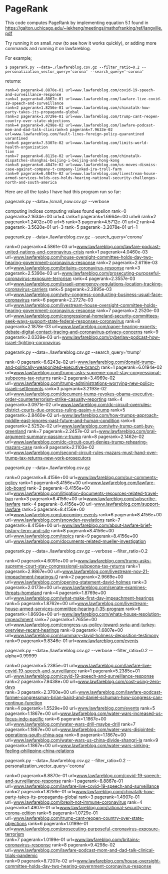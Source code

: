 # PageRank
This code computes PageRank by implementing equation 5.1 found in https://galton.uchicago.edu/~lekheng/meetings/mathofranking/ref/langville.pdf

Try running it on small_now (to see how it works quickly), or adding more commands and running it on lawfareblog. 

For example;

```
$ pagerank.py --data=./lawfareblog.csv.gz --filter_ratio=0.2 --personalization_vector_query='corona' --search_query='-corona'
```
returns:
```
rank=0 pagerank=8.8870e-01 url=www.lawfareblog.com/covid-19-speech-and-surveillance-response
rank=1 pagerank=8.8867e-01 url=www.lawfareblog.com/lawfare-live-covid-19-speech-and-surveillance
rank=2 pagerank=1.8256e-01 url=www.lawfareblog.com/chinatalk-how-party-takes-its-propaganda-global
rank=3 pagerank=1.0729e-01 url=www.lawfareblog.com/trump-cant-reopen-country-over-state-objections
rank=4 pagerank=9.4298e-02 url=www.lawfareblog.com/lawfare-podcast-mom-and-dad-talk-clinirank=5 pagerank=7.9633e-02 url=www.lawfareblog.com/fault-lines-foreign-policy-quarantined                                                                     uarantined
rank=6 pagerank=7.5307e-02 url=www.lawfareblog.com/limits-world-health-organization                                                                           tion      
rank=7 pagerank=6.8115e-02 url=www.lawfareblog.com/chinatalk-dispatches-shanghai-beijing-i-beijing-and-hong-kong
rank=8 pagerank=6.4847e-02 url=www.lawfareblog.com/us-moves-dismiss-case-against-company-t-company-linked-ira-troll-farm
rank=9 pagerank=6.4847e-02 url=www.lawfareblog.com/livestream-house-armed-services-holds-ces-holds-hearing-national-security-challenges-north-and-south-america
```

Here are all the tasks I have had this program run so far: 

pagerank.py --data=./small_now.csv.gz --verbose

computing indices
computing values
found epsilon
rank=0 pagerank=2.1634e+00 url=4
rank=1 pagerank=1.6664e+00 url=6
rank=2 pagerank=1.2402e+00 url=5
rank=3 pagerank=4.5712e-01 url=2
rank=4 pagerank=3.5620e-01 url=3
rank=5 pagerank=3.2078e-01 url=1

pagerank.py --data=./lawfareblog.csv.gz --search_query='corona'

rank=0 pagerank=4.5861e-03 url=www.lawfareblog.com/lawfare-podcast-united-nations-and-coronavirus-crisis
rank=1 pagerank=4.0460e-03 url=www.lawfareblog.com/house-oversight-committee-holds-day-two-hearing-government-coronavirus-response
rank=2 pagerank=2.6116e-03 url=www.lawfareblog.com/britains-coronavirus-response
rank=3 pagerank=2.5390e-03 url=www.lawfareblog.com/prosecuting-purposeful-coronavirus-exposure-terrorism
rank=4 pagerank=2.3557e-03 url=www.lawfareblog.com/israeli-emergency-regulations-location-tracking-coronavirus-carriers
rank=5 pagerank=2.2895e-03 url=www.lawfareblog.com/why-congress-conducting-business-usual-face-coronavirus
rank=6 pagerank=2.2727e-03 url=www.lawfareblog.com/livestream-house-oversight-committee-holds-hearing-government-coronavirus-response
rank=7 pagerank=2.2520e-03 url=www.lawfareblog.com/congressional-homeland-security-committees-seek-ways-support-state-federal-responses-coronavirus
rank=8 pagerank=2.1878e-03 url=www.lawfareblog.com/paper-hearing-experts-debate-digital-contact-tracing-and-coronavirus-privacy-concerns
rank=9 pagerank=2.0339e-03 url=www.lawfareblog.com/cyberlaw-podcast-how-israel-fighting-coronavirus

pagerank.py --data=./lawfareblog.csv.gz --search_query='trump'

rank=0 pagerank=6.6243e-02 url=www.lawfareblog.com/donald-trump-and-politically-weaponized-executive-branch
rank=1 pagerank=6.0194e-02 url=www.lawfareblog.com/trump-asks-supreme-court-stay-congressional-subpeona-tax-returns
rank=2 pagerank=3.4969e-02 url=www.lawfareblog.com/trump-administrations-worrying-new-policy-israeli-settlements
rank=3 pagerank=3.2193e-02 url=www.lawfareblog.com/document-trump-revokes-obama-executive-order-counterterrorism-strike-casualty-reporting
rank=4 pagerank=3.0971e-02 url=www.lawfareblog.com/dc-circuit-overrules-district-courts-due-process-ruling-qasim-v-trump
rank=5 pagerank=2.8460e-02 url=www.lawfareblog.com/how-trumps-approach-middle-east-ignores-past-future-and-human-condition
rank=6 pagerank=2.5252e-02 url=www.lawfareblog.com/why-trump-cant-buy-greenland
rank=7 pagerank=2.2457e-02 url=www.lawfareblog.com/oral-argument-summary-qassim-v-trump
rank=8 pagerank=2.1462e-02 url=www.lawfareblog.com/dc-circuit-court-denies-trump-rehearing-mazars-case
rank=9 pagerank=2.1103e-02 url=www.lawfareblog.com/second-circuit-rules-mazars-must-hand-over-trump-tax-returns-new-york-prosecutors

pagerank.py --data=./lawfareblog.csv.gz

rank=0 pagerank=8.4156e+00 url=www.lawfareblog.com/our-comments-policy
rank=1 pagerank=8.4156e+00 url=www.lawfareblog.com/lawfare-job-board
rank=2 pagerank=8.4156e+00 url=www.lawfareblog.com/litigation-documents-resources-related-travel-ban
rank=3 pagerank=8.4156e+00 url=www.lawfareblog.com/subscribe-lawfare
rank=4 pagerank=8.4156e+00 url=www.lawfareblog.com/support-lawfare
rank=5 pagerank=8.4156e+00 url=www.lawfareblog.com/upcoming-events
rank=6 pagerank=8.4156e+00 url=www.lawfareblog.com/snowden-revelations
rank=7 pagerank=8.4156e+00 url=www.lawfareblog.com/about-lawfare-brief-history-term-and-site
rank=8 pagerank=8.4156e+00 url=www.lawfareblog.com/topics
rank=9 pagerank=8.4156e+00 url=www.lawfareblog.com/documents-related-mueller-investigation


pagerank.py --data=./lawfareblog.csv.gz --verbose --filter_ratio=0.2

rank=0 pagerank=4.6091e+00 url=www.lawfareblog.com/trump-asks-supreme-court-stay-congressional-subpeona-tax-returns
rank=1 pagerank=2.9867e+00 url=www.lawfareblog.com/livestream-nov-21-impeachment-hearings-0
rank=2 pagerank=2.9669e+00 url=www.lawfareblog.com/opening-statement-david-holmes
rank=3 pagerank=2.0173e+00 url=www.lawfareblog.com/senate-examines-threats-homeland
rank=4 pagerank=1.8769e+00 url=www.lawfareblog.com/what-make-first-day-impeachment-hearings
rank=5 pagerank=1.8762e+00 url=www.lawfareblog.com/livestream-house-armed-services-committee-hearing-f-35-program
rank=6 pagerank=1.8693e+00 url=www.lawfareblog.com/whats-house-resolution-impeachment
rank=7 pagerank=1.7655e+00 url=www.lawfareblog.com/congress-us-policy-toward-syria-and-turkey-overview-recent-hearings
rank=8 pagerank=1.6807e+00 url=www.lawfareblog.com/summary-david-holmess-deposition-testimony
rank=9 pagerank=9.8346e-01 url=www.lawfareblog.com/events

pagerank.py --data=./lawfareblog.csv.gz --verbose --filter_ratio=0.2 --alpha=0.99999


rank=0 pagerank=5.2385e+01 url=www.lawfareblog.com/lawfare-live-covid-19-speech-and-surveillance
rank=1 pagerank=5.2385e+01 url=www.lawfareblog.com/covid-19-speech-and-surveillance-response
rank=2 pagerank=7.9438e+00 url=www.lawfareblog.com/cost-using-zero-days        
rank=3 pagerank=2.3700e+00 url=www.lawfareblog.com/lawfare-podcast-former-congressman-brian-baird-and-daniel-schuman-how-congress-can-continue-function       
rank=4 pagerank=1.5529e+00 url=www.lawfareblog.com/events
rank=5 pagerank=1.1867e+00 url=www.lawfareblog.com/water-wars-increased-us-focus-indo-pacific
rank=6 pagerank=1.1867e+00 url=www.lawfareblog.com/water-wars-drill-maybe-drill
rank=7 pagerank=1.1867e+00 url=www.lawfareblog.com/water-wars-disjointed-operations-south-china-sea
rank=8 pagerank=1.1867e+00 url=www.lawfareblog.com/water-wars-us-china-divide-shangri-la
rank=9 pagerank=1.1867e+00 url=www.lawfareblog.com/water-wars-sinking-feeling-philippine-china-relations

pagerank.py --data=./lawfareblog.csv.gz --filter_ratio=0.2 --personalization_vector_query='corona'

rank=0 pagerank=8.8870e-01 url=www.lawfareblog.com/covid-19-speech-and-surveillance-response
rank=1 pagerank=8.8867e-01 url=www.lawfareblog.com/lawfare-live-covid-19-speech-and-surveillance
rank=2 pagerank=1.8256e-01 url=www.lawfareblog.com/chinatalk-how-party-takes-its-propaganda-global
rank=3 pagerank=1.4907e-01 url=www.lawfareblog.com/brexit-not-immune-coronavirus
rank=4 pagerank=1.4907e-01 url=www.lawfareblog.com/rational-security-my-corona-edition
rank=5 pagerank=1.0729e-01 url=www.lawfareblog.com/trump-cant-reopen-country-over-state-objections
rank=6 pagerank=1.0199e-01 url=www.lawfareblog.com/prosecuting-purposeful-coronavirus-exposure-terrorism      
rank=7 pagerank=1.0199e-01 url=www.lawfareblog.com/britains-coronavirus-response
rank=8 pagerank=9.4298e-02 url=www.lawfareblog.com/lawfare-podcast-mom-and-dad-talk-clinical-trials-pandemic  
rank=9 pagerank=8.7207e-02 url=www.lawfareblog.com/house-oversight-committee-holds-day-two-hearing-government-coronavirus-response

